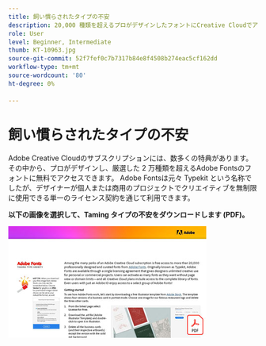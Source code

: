 ```yaml
---
title: 飼い慣らされたタイプの不安
description: 20,000 種類を超えるプロがデザインしたフォントにCreative Cloudでアクセスし、使用する方法
role: User
level: Beginner, Intermediate
thumb: KT-10963.jpg
source-git-commit: 52f7fef0c7b7317b84e8f4508b274eac5cf162dd
workflow-type: tm+mt
source-wordcount: '80'
ht-degree: 0%

---
```


# 飼い慣らされたタイプの不安

Adobe Creative Cloudのサブスクリプションには、数多くの特典があります。その中から、プロがデザインし、厳選した 2 万種類を超えるAdobe Fontsのフォントに無料でアクセスできます。 Adobe Fontsは元々 Typekit という名称でしたが、デザイナーが個人または商用のプロジェクトでクリエイティブを無制限に使用できる単一のライセンス契約を通じて利用できます。

**以下の画像を選択して、Taming タイプの不安をダウンロードします (PDF)。**

[![テキストのチュートリアル画像](assets/TamingTypeAnxiety_400.jpg)](assets/TamingTypeAnxiety.pdf)
